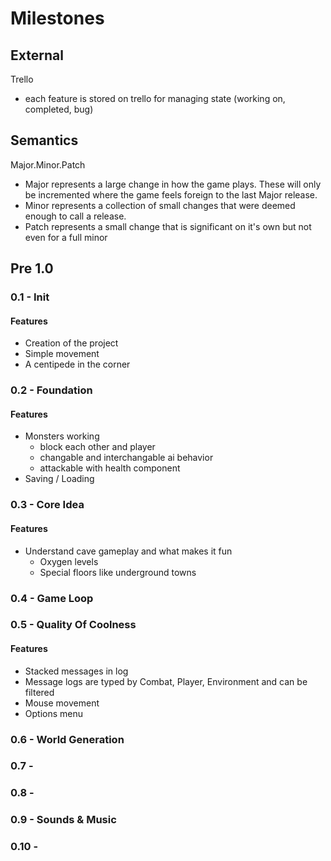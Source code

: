 # Milestones

## External
Trello
- each feature is stored on trello for managing state (working on, completed, bug)

## Semantics
Major.Minor.Patch

- Major represents a large change in how the game plays. These will only be incremented where the game feels foreign to the last Major release.
- Minor represents a collection of small changes that were deemed enough to call a release.
- Patch represents a small change that is significant on it's own but not even for a full minor

## Pre 1.0

### 0.1 - Init
#### Features
- Creation of the project
- Simple movement
- A centipede in the corner

### 0.2 - Foundation
#### Features
- Monsters working
    - block each other and player
    - changable and interchangable ai behavior
    - attackable with health component
- Saving / Loading

### 0.3 - Core Idea
#### Features
- Understand cave gameplay and what makes it fun
    - Oxygen levels
    - Special floors like underground towns

### 0.4 - Game Loop

### 0.5 - Quality Of Coolness
#### Features
- Stacked messages in log
- Message logs are typed by Combat, Player, Environment and can be filtered
- Mouse movement
- Options menu

### 0.6 - World Generation

### 0.7 -

### 0.8 -

### 0.9 - Sounds & Music

### 0.10 - 
